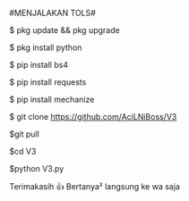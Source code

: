 #MENJALAKAN TOLS#

$ pkg update && pkg upgrade

$ pkg install python

$ pip install bs4

$ pip install requests

$ pip install mechanize

$ git clone https://github.com/AciLNiBoss/V3

$git pull

$cd V3

$python V3.py

Terimakasih 👍
Bertanya² langsung ke wa saja
